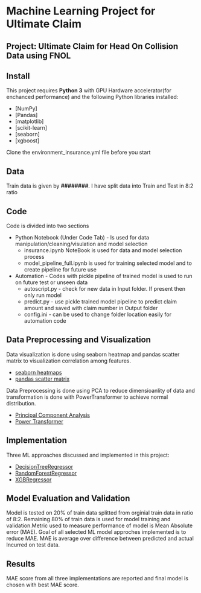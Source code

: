 # Machine Learning Project for Ultimate Claim

## Project: Ultimate Claim for Head On Collision Data using FNOL

## Install


This project requires **Python 3** with GPU Hardware accelerator(for enchanced performance) and the following Python libraries installed:


- [NumPy]
- [Pandas]
- [matplotlib]
- [scikit-learn]
- [seaborn]
- [xgboost]

Clone the environment_insurance.yml file before you start


## Data

Train data is given by __########__. I have split data into Train and Test in 8:2 ratio

## Code

Code is divided into two sections
 - Python Notebook (Under Code Tab) - Is used for data manipulation/cleaning/visulation and model selection
    -   insurance.ipynb NoteBook is used for data and model selection process
    -   model_pipeline_full.ipynb is used for training selected model and to create pipeline for future use
- Automation - Codes with pickle pipeline of trained model is used to run on future test or unseen data
    -   autoscript.py - check for new data in Input folder. If present then only run model
    -   predict.py - use pickle trained model pipeline to predict claim amount and saved with claim number in Output folder
    -   config.ini - can be used to change folder location easily for automation code


## Data Preprocessing and Visualization
Data visualization is done using seaborn heatmap and pandas scatter matrix to visualization correlation among features.
- [seaborn heatmaps](https://seaborn.pydata.org/generated/seaborn.heatmap.html)
- [pandas scatter matrix](https://pandas.pydata.org/pandas-docs/stable/reference/api/pandas.plotting.scatter_matrix.html)  

Data Preprocessing is done using PCA to reduce dimensioanlity of data and transformation is done with PowerTransformer to achieve normal distribution.
- [Principal Component Analysis](https://scikit-learn.org/stable/modules/generated/sklearn.decomposition.PCA.html)
- [Power Transformer](https://scikit-learn.org/stable/modules/generated/sklearn.preprocessing.PowerTransformer.html)


## Implementation
Three ML approaches discussed and implemented in this project: 
- [DecisionTreeRegressor](https://scikit-learn.org/stable/modules/generated/sklearn.tree.DecisionTreeRegressor.html)
- [RandomForestRegressor](https://scikit-learn.org/stable/modules/generated/sklearn.ensemble.RandomForestRegressor.html)
- [XGBRegressor](https://xgboost.readthedocs.io/en/latest/python/python_api.html)


## Model Evaluation and Validation
Model is tested on 20% of train data splitted from orginial train data in ratio of 8:2. Remaining 80% of train data is used for 
model training and validation.Metric used to measure performance of model is Mean Absolute error (MAE). Goal of all selected ML model approches implemented is to reduce MAE. MAE is average over difference between predicted and actual Incurred on test data.

## Results
MAE score from all three implementations are reported and final model is chosen with best MAE score. 